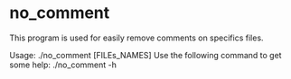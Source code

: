 # no_comment
This program is used for easily remove comments on specifics files.

Usage: ./no_comment [FILEs_NAMES]
Use the following command to get some help: ./no_comment -h
